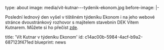 type: about
image: media/vit-kutnar---tydenik-ekonom.jpg
before-image: |-
  <p>Poslední lednový den vyšel v
  tištěném týdeníku Ekonom i na jeho webové stránce dvoustránkový rozhovor s majitelem
  stavebnin DEK Vítem Kutnarem. Můžete si ho přečíst
  	<a href="https://ekonom.cz/c1-66456060-firma-je-muj-jediny-konicek-rika-majitel-spolecnosti-s-miliardovym-obratem">zde</a>.
  </p>
title: 'Vít Kutnar v týdeníku Ekonom'
id: c14ac00b-5984-4acf-b9a2-687123f471ed
blueprint: news
